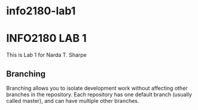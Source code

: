 # info2180-lab1

# INFO2180 LAB 1

This is Lab 1 for Narda T. Sharpe

## Branching

Branching allows you to isolate development work without
affecting other branches in the repository. Each repository
has one default branch (usually called master), and can have
multiple other branches.